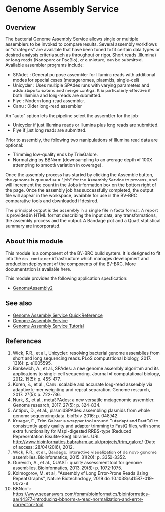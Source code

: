 # Genome Assembly Service

## Overview

The bacterial Genome Assembly Service allows single or multiple assemblers to be invoked to compare results. Several assembly workflows or "strategies" are available that have been tuned to fit certain data types or desired analysis criteria such as throughput or rigor. 
Short reads (Illumina) or long reads (Nanopore or PacBio), or a mixture, can be submitted.
Available assembler programs include:
* SPAdes
: General purpose assembler for Illumina reads with additional modes for special cases (metagenomes, plasmids, single-cell)
* Unicycler
: Uses multiple SPAdes runs with varying parameters and adds steps to extend and merge contigs. It is particularly effective if both Illumina and long-reads are submitted.
* Flye
: Modern long-read assembler.
* Canu
: Older long-read assembler.

An "auto" option lets the pipeline select the assembler for the job:
* Unicycler if just Illumina reads or Illumina plus long reads are submitted.
* Flye if just long reads are submitted.

Prior to assembly, the following two manipulations of Illumina read data are optional:
* Trimming low-quality ends by TrimGalore.
* Normalizing by BBNorm (downsampling to an average depth of 100X attempting to smooth variation in coverage).

Once the assembly process has started by clicking the Assemble button, the genome is queued as a "job" for the Assembly Service to process, and will increment the count in the Jobs information box on the bottom right of the page. Once the assembly job has successfully completed, the output file will appear in the workspace, available for use in the BV-BRC comparative tools and downloaded if desired.

The principal output is the assembly in a single file in fasta format.
A report is provided in HTML format describing the input data, any transformations, the assembly process and the output. A Bandage plot and a Quast statistical summary are incorporated.

## About this module

This module is a component of the BV-BRC build system. It is designed to fit into the
`dev_container` infrastructure which manages development and production deployment of
the components of the BV-BRC. More documentation is available [here](https://github.com/BV-BRC/dev_container/tree/master/README.md).

This module provides the following application specfication:
* [GenomeAssembly2](app_specs/GenomeAssembly2.md)


## See also

* [Genome Assembly Service Quick Reference](https://www.bv-brc.org/docs/quick_references/services/genome_assembly_service.html)
* [Genome Assembly Service](https://www.bv-brc.org/docs/https://bv-brc.org/app/Assembly2.html)
* [Genome Assembly Service Tutorial](https://www.bv-brc.org/docs//tutorial/genome_assembly/assembly.html)



## References

1.	Wick, R.R., et al., Unicycler: resolving bacterial genome assemblies from short and long sequencing reads. PLoS computational biology, 2017. 13(6): p. e1005595.
2.	Bankevich, A., et al., SPAdes: a new genome assembly algorithm and its applications to single-cell sequencing. Journal of computational biology, 2012. 19(5): p. 455-477.
3.	Koren, S., et al., Canu: scalable and accurate long-read assembly via adaptive k-mer weighting and repeat separation. Genome research, 2017. 27(5): p. 722-736.
4.	Nurk, S., et al., metaSPAdes: a new versatile metagenomic assembler. Genome research, 2017. 27(5): p. 824-834.
5.	Antipov, D., et al., plasmidSPAdes: assembling plasmids from whole genome sequencing data. bioRxiv, 2016: p. 048942.
6.	Krueger, F., Trim Galore: a wrapper tool around Cutadapt and FastQC to consistently apply quality and adapter trimming to FastQ files, with some extra functionality for MspI-digested RRBS-type (Reduced Representation Bisufite-Seq) libraries. URL http://www.bioinformatics.babraham.ac.uk/projects/trim_galore/ (Date of access: 28/04/2016), 2012.
7.	Wick, R.R., et al., Bandage: interactive visualization of de novo genome assemblies. Bioinformatics, 2015. 31(20): p. 3350-3352.
8.	Gurevich, A., et al., QUAST: quality assessment tool for genome assemblies. Bioinformatics, 2013. 29(8): p. 1072-1075.
9. Kolmogorov, M. et al., "Assembly of Long Error-Prone Reads Using Repeat Graphs", Nature Biotechnology, 2019 doi:10.1038/s41587-019-0072-8
10. BBNorm: https://www.seqanswers.com/forum/bioinformatics/bioinformatics-aa/44377-introducing-bbnorm-a-read-normalization-and-error-correction-tool

